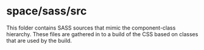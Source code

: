# space/sass/src

This folder contains SASS sources that mimic the component-class hierarchy. These files
are gathered in to a build of the CSS based on classes that are used by the build.
